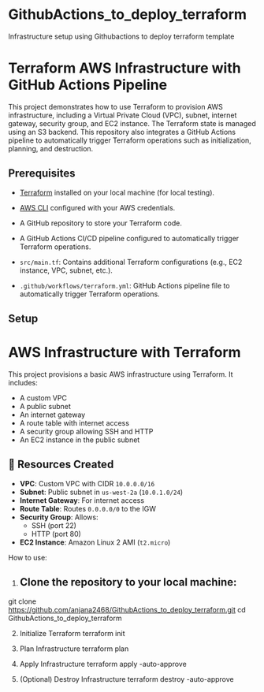 # GithubActions_to_deploy_terraform
Infrastructure setup using Githubactions to deploy terraform template
# Terraform AWS Infrastructure with GitHub Actions Pipeline

This project demonstrates how to use Terraform to provision AWS infrastructure, including a Virtual Private Cloud (VPC), subnet, internet gateway, security group, and EC2 instance. The Terraform state is managed using an S3 backend. This repository also integrates a GitHub Actions pipeline to automatically trigger Terraform operations such as initialization, planning, and destruction.

## Prerequisites

- [Terraform](https://www.terraform.io/downloads.html) installed on your local machine (for local testing).
- [AWS CLI](https://aws.amazon.com/cli/) configured with your AWS credentials.
- A GitHub repository to store your Terraform code.
- A GitHub Actions CI/CD pipeline configured to automatically trigger Terraform operations.

- `src/main.tf`: Contains additional Terraform configurations (e.g., EC2 instance, VPC, subnet, etc.).
- `.github/workflows/terraform.yml`: GitHub Actions pipeline file to automatically trigger Terraform operations.

## Setup

# AWS Infrastructure with Terraform

This project provisions a basic AWS infrastructure using Terraform. It includes:
- A custom VPC
- A public subnet
- An internet gateway
- A route table with internet access
- A security group allowing SSH and HTTP
- An EC2 instance in the public subnet

## 🧱 Resources Created

- **VPC**: Custom VPC with CIDR `10.0.0.0/16`
- **Subnet**: Public subnet in `us-west-2a` (`10.0.1.0/24`)
- **Internet Gateway**: For internet access
- **Route Table**: Routes `0.0.0.0/0` to the IGW
- **Security Group**: Allows:
  - SSH (port 22)
  - HTTP (port 80)
- **EC2 Instance**: Amazon Linux 2 AMI (`t2.micro`)

How to use:

1. ## Clone the repository to your local machine:
git clone https://github.com/anjana2468/GithubActions_to_deploy_terraform.git
cd GithubActions_to_deploy_terraform

2. Initialize Terraform
terraform init

3. Plan Infrastructure
terraform plan

4. Apply Infrastructure
terraform apply -auto-approve

5. (Optional) Destroy Infrastructure
terraform destroy -auto-approve




